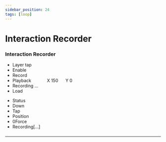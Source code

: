 ```yaml
---
sidebar_position: 24
tags: [loop]
---
```


# Interaction Recorder



<div className="patch-container">
    <div className="patch processor">
        <h3>Interaction Recorder</h3>
        <ul className="inputs">
            <li>Layer <span>tap</span></li>
            <li>Enable <span className="checkbox-off"></span></li>
            <li>Record <span className="checkbox-off"></span></li>
            <li>Playback <span className="checkbox-off"></span> &nbsp;&nbsp;&nbsp;&nbsp;&nbsp;&nbsp;&nbsp;&nbsp;&nbsp;&nbsp;&nbsp;&nbsp;X <span>150</span> &nbsp;&nbsp;&nbsp;&nbsp; Y <span>0</span></li>
            <li>Recording <span>...</span></li>
            <li>Load</li>
        </ul>
        <ul className="outputs">
            <li><span></span>Status</li>
            <li>Down <span className="checkbox-off"></span></li>
            <li>Tap <span className="checkbox-off"></span></li>
            <li>Position</li>
            <li><span>0</span>Force</li>
            <li>Recording<span>[...]</span></li>
        </ul>
    </div>
</div>

### 


------
